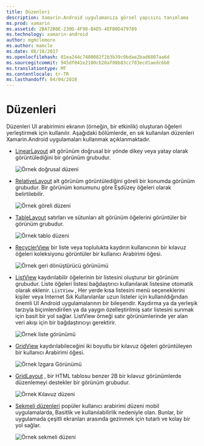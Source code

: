```yaml
---
title: Düzenleri
description: Xamarin.Android uygulamanıza görsel yapısını tanımlama
ms.prod: xamarin
ms.assetid: 2BA72B0E-230D-4F98-B4D5-4EFB0D479789
ms.technology: xamarin-android
author: mgmclemore
ms.author: mamcle
ms.date: 08/18/2017
ms.openlocfilehash: 01ea244c7480082f2b3b39c0bdae2bad6807aa6d
ms.sourcegitcommit: 945df041e2180cb20af08b83cc703ecd1aedc6b0
ms.translationtype: MT
ms.contentlocale: tr-TR
ms.lasthandoff: 04/04/2018
---
```

# <a name="layouts"></a>Düzenleri

Düzenleri UI arabirimini ekranın (örneğin, bir etkinlik) oluşturan öğeleri yerleştirmek için kullanılır. Aşağıdaki bölümlerde, en sık kullanılan düzenleri Xamarin.Android uygulamaları kullanmak açıklanmaktadır.

-   [LinearLayout](~/android/user-interface/layouts/linear-layout.md) alt görünüm doğrusal bir yönde dikey veya yatay olarak görüntülediğini bir görünüm grubudur.

    ![Örnek doğrusal düzeni](images/linear-layout.png)

-   [RelativeLayout](~/android/user-interface/layouts/relative-layout.md) alt görünüm görüntülediğini göreli bir konumda görünüm grubudur. Bir görünüm konumunu göre Eşdüzey öğeleri olarak belirtilebilir.

    ![Örnek göreli düzeni](images/relative-layout.png)

-   [TableLayout](~/android/user-interface/layouts/table-layout.md) satırları ve sütunları alt görünüm öğelerini görüntüler bir görünüm grubudur.

    ![Örnek tablo düzeni](images/table-layout.png)

-   [RecyclerView](~/android/user-interface/layouts/recycler-view/index.md) bir liste veya toplulukta kaydırın kullanıcının bir kılavuz öğeleri koleksiyonu görüntüler bir kullanıcı Arabirimi öğesi.

    ![Örnek geri dönüştürücü görünümü](images/recycler-view.png)

-   [ListView](~/android/user-interface/layouts/list-view/index.md) kaydırılabilir öğelerinin bir listesini oluşturur bir görünüm grubudur. Liste öğeleri listesi bağdaştırıcı kullanılarak listesine otomatik olarak eklenir. `ListView` , Her yerde kısa listesini menü seçeneklerini kişiler veya Internet Sık Kullanılanlar uzun listeler için kullanıldığından önemli UI Android uygulamalarının bir bileşendir. Kaydırma ya da yerleşik tarzıyla biçimlendirilen ya da yaygın özelleştirilmiş satır listesini sunmak için basit bir yol sağlar. ListView örneği satır görünümlerinde yer alan veri akışı için bir bağdaştırıcıyı gerektirir.

    ![Örnek liste görünümü](images/list-view.png)

-   [GridView](~/android/user-interface/layouts/grid-view.md) kaydırılabileceğini iki boyutlu bir kılavuz öğeleri görüntüleyen bir kullanıcı Arabirimi öğesi.

    ![Örnek Izgara Görünümü](images/grid-view.png)

-   [GridLayout](~/android/user-interface/layouts/grid-layout.md) , bir HTML tablosu benzer 2B bir kılavuz görünümlerde düzenlemeyi destekler bir görünüm grubudur.

    ![Örnek Kılavuz düzeni](images/grid-layout.png)

-   [Sekmeli düzenleri](~/android/user-interface/layouts/tab-layout/index.md) popüler kullanıcı arabirimi düzeni mobil uygulamalarda, Basitlik ve kullanılabilirlik nedeniyle olan. Bunlar, bir uygulamada çeşitli ekranları arasında gezinmek için tutarlı ve kolay bir yol sağlar.

    ![Örnek sekmeli düzeni](images/tabbed-layout.png)
 
